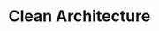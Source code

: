 ---
layout: experience
title: Clean Architecture
description: Explore Clean Architecture
image: assets/images/clean_architecture.png
---